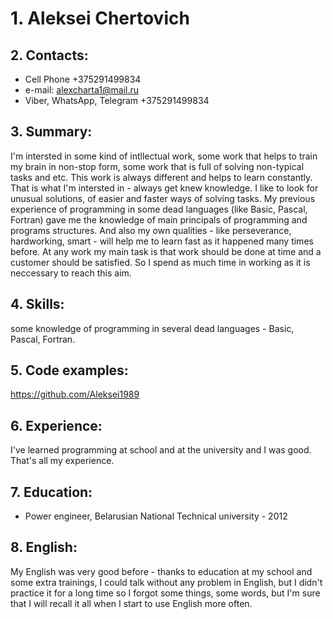 # 1. **Aleksei Chertovich**
## 2. **Contacts:**
- Cell Phone +375291499834
- e-mail: alexcharta1@mail.ru
- Viber, WhatsApp, Telegram +375291499834
## **3. Summary:** 
I'm intersted in some kind of intllectual work, some work that helps to train my brain  in non-stop form, some work that is full of solving non-typical tasks and etc. This work is always different and helps to learn constantly. That is what I'm intersted in - always get knew knowledge. I like to look for unusual solutions, of easier and faster ways of solving tasks. My previous experience of programming in some dead languages (like Basic, Pascal, Fortran) gave me the knowledge of main principals of programming and programs structures. And also my own qualities - like perseverance, hardworking, smart - will help me to learn fast as it happened many times before. At any work my main task is that work should be done at time and a customer should be satisfied. So I spend as much time in working as it is neccessary to reach this aim.
## **4. Skills:** 
some knowledge of programming in several dead languages -  Basic, Pascal, Fortran.
## **5. Code examples:** 
https://github.com/Aleksei1989 
## **6. Experience:** 
I've learned programming at school and at the university and I was good. That's all my experience.
## **7. Education:** 
- Power engineer, Belarusian National Technical university - 2012
## **8. English:** 
My English was very good before - thanks to education at my school and some extra trainings, I could talk without any problem in English, but I didn't practice it for a long time so I forgot some things, some words, but I'm sure that I will recall it all when I start to use English more often.
